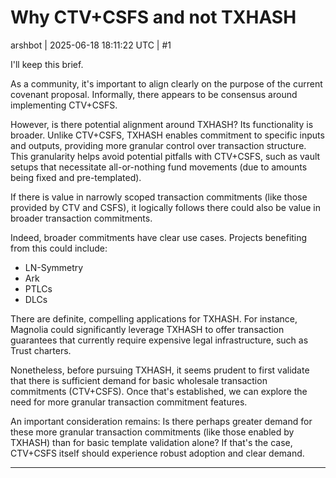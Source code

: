 # Why CTV+CSFS and not TXHASH

arshbot | 2025-06-18 18:11:22 UTC | #1

I'll keep this brief.

As a community, it's important to align clearly on the purpose of the current covenant proposal. Informally, there appears to be consensus around implementing CTV+CSFS.

However, is there potential alignment around TXHASH? Its functionality is broader. Unlike CTV+CSFS, TXHASH enables commitment to specific inputs and outputs, providing more granular control over transaction structure. This granularity helps avoid potential pitfalls with CTV+CSFS, such as vault setups that necessitate all-or-nothing fund movements (due to amounts being fixed and pre-templated).

If there is value in narrowly scoped transaction commitments (like those provided by CTV and CSFS), it logically follows there could also be value in broader transaction commitments.

Indeed, broader commitments have clear use cases. Projects benefiting from this could include:

* LN-Symmetry
* Ark
* PTLCs
* DLCs

There are definite, compelling applications for TXHASH. For instance, Magnolia could significantly leverage TXHASH to offer transaction guarantees that currently require expensive legal infrastructure, such as Trust charters.

Nonetheless, before pursuing TXHASH, it seems prudent to first validate that there is sufficient demand for basic wholesale transaction commitments (CTV+CSFS). Once that's established, we can explore the need for more granular transaction commitment features.

An important consideration remains: Is there perhaps greater demand for these more granular transaction commitments (like those enabled by TXHASH) than for basic template validation alone? If that's the case, CTV+CSFS itself should experience robust adoption and clear demand.

-------------------------

